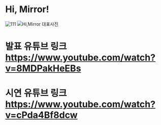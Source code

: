 # Hi, Mirror!
![111](https://user-images.githubusercontent.com/94155642/211142434-d2e59289-2e98-4f44-8015-b9238b5f49c6.PNG)
![Hi,Mirror 대표사진](https://user-images.githubusercontent.com/94155642/211142471-0456080d-7d3c-43f1-a097-60f13a68a09a.jpg)

# 발표 유튜브 링크 https://www.youtube.com/watch?v=8MDPakHeEBs

# 시연 유튜브 링크 https://www.youtube.com/watch?v=cPda4Bf8dcw
